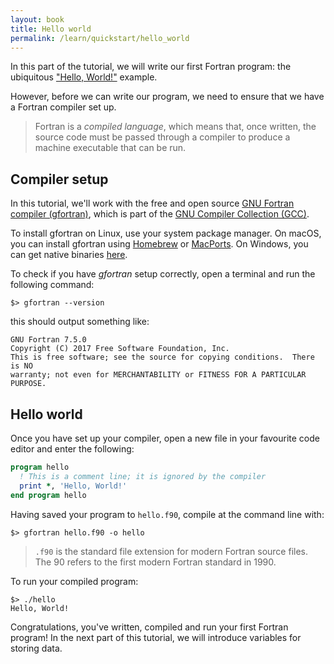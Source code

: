 ```yaml
---
layout: book
title: Hello world
permalink: /learn/quickstart/hello_world
---
```


In this part of the tutorial, we will write our first Fortran program:
the ubiquitous ["Hello, World!"](https://en.wikipedia.org/wiki/%22Hello,_World!%22_program) example.

However, before we can write our program, we need to ensure that we have
a Fortran compiler set up.

>Fortran is a *compiled language*, which means that, once written, the source code must be passed through a
>compiler to produce a machine executable that can be run.


## Compiler setup

In this tutorial, we'll work with the free and open source 
[GNU Fortran compiler (gfortran)](https://gcc.gnu.org/fortran/), 
which is part of the 
[GNU Compiler Collection (GCC)](https://gcc.gnu.org/).

To install gfortran on Linux, use your system package manager.
On macOS, you can install gfortran using [Homebrew](https://brew.sh/) or [MacPorts](https://www.macports.org/).
On Windows, you can get native binaries [here](http://www.equation.com/servlet/equation.cmd?fa=fortran).

To check if you have _gfortran_ setup correctly, open a terminal and run the following command:

```shell
$> gfortran --version
```

this should output something like:

```
GNU Fortran 7.5.0
Copyright (C) 2017 Free Software Foundation, Inc.
This is free software; see the source for copying conditions.  There is NO
warranty; not even for MERCHANTABILITY or FITNESS FOR A PARTICULAR PURPOSE.
```

## Hello world

Once you have set up your compiler, open a new file in your favourite code editor and enter the following:

```fortran
program hello
  ! This is a comment line; it is ignored by the compiler
  print *, 'Hello, World!'
end program hello
```

Having saved your program to `hello.f90`, compile at the command line with:
```shell
$> gfortran hello.f90 -o hello
```

>`.f90` is the standard file extension for modern Fortran source files.
The 90 refers to the first modern Fortran standard in 1990.

To run your compiled program:
```shell
$> ./hello
Hello, World!
```

Congratulations, you've written, compiled and run your first Fortran program!
In the next part of this tutorial, we will introduce variables for storing data.
